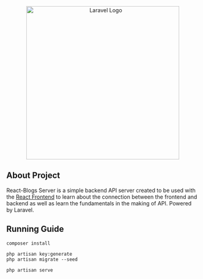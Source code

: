 <p align="center"><a href="https://laravel.com" target="_blank"><img src="https://raw.githubusercontent.com/laravel/art/master/logo-lockup/5%20SVG/2%20CMYK/1%20Full%20Color/laravel-logolockup-cmyk-red.svg" width="400" alt="Laravel Logo"></a></p>

## About Project

React-Blogs Server is a simple backend API server created to be used with the [React Frontend](https://github.com/Kaimc2/React-Blogs) to learn about the connection between the frontend and backend as well as learn the fundamentals in the making of API. 
Powered by Laravel.

## Running Guide
```
composer install
```

```
php artisan key:generate
php artisan migrate --seed
```

```
php artisan serve
```
